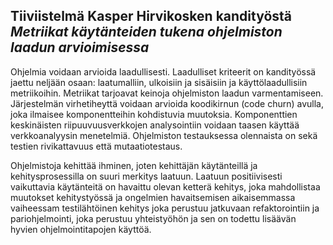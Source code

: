 ## Tiiviistelmä Kasper Hirvikosken kandityöstä _Metriikat käytänteiden tukena ohjelmiston laadun arvioimisessa_

Ohjelmia voidaan arvioida laadullisesti. Laadulliset kriteerit on kandityössä jaettu neljään osaan: laatumalliin, ulkoisiin ja sisäisiin ja käyttölaadullisiin metriikoihin.  Metriikat tarjoavat keinoja ohjelmiston laadun varmentamiseen. Järjestelmän virhetiheyttä voidaan arvioida koodikirnun (code churn) avulla, joka ilmaisee komponentteihin kohdistuvia muutoksia. Komponenttien keskinäisten riipuuvuusverkkojen analysointiin voidaan taasen käyttää verkkoanalyysin menetelmiä. Ohjelmiston  testauksessa olennaista on sekä testien rivikattavuus että mutaatiotestaus.

Ohjelmistoja kehittää ihminen, joten kehittäjän käytänteillä ja kehitysprosessilla on suuri merkitys laatuun. Laatuun positiivisesti vaikuttavia käytänteitä on havaittu olevan ketterä kehitys, joka mahdollistaa muutokset kehitystyössä ja ongelmien havaitsemisen aikaisemmassa vaiheessam testilähtöinen kehitys joka perustuu jatkuvaan refaktorointiin ja pariohjelmointi, joka perustuu yhteistyöhön ja sen on todettu lisäävän hyvien ohjelmointitapojen käyttöä.
